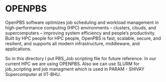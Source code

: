 # OPENPBS
OpenPBS software optimizes job scheduling and workload management in high-performance computing (HPC) environments – clusters, clouds, and supercomputers – improving system efficiency and people’s productivity. Built by HPC people for HPC people, OpenPBS is fast, scalable, secure, and resilient, and supports all modern infrastructure, middleware, and applications.

So in this directory I put PBS_Job scripting file for future reference. In our current HPC we are using OPENPBS.
Also we can use SLURM for job_scripting and job managment which is used in PARAM - SHIVAY Supercomputer at IIT-BHU.
